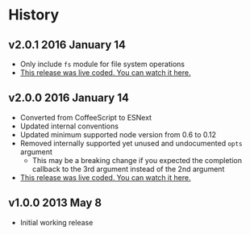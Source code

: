 # History

## v2.0.1 2016 January 14
- Only include `fs` module for file system operations
- [This release was live coded. You can watch it here.](https://plus.google.com/events/culb97njofcb2bmui3b7qv2btu4)

## v2.0.0 2016 January 14
- Converted from CoffeeScript to ESNext
- Updated internal conventions
- Updated minimum supported node version from 0.6 to 0.12
- Removed internally supported yet unused and undocumented `opts` argument
	- This may be a breaking change if you expected the completion callback to the 3rd argument instead of the 2nd argument
- [This release was live coded. You can watch it here.](https://plus.google.com/events/culb97njofcb2bmui3b7qv2btu4)

## v1.0.0 2013 May 8
- Initial working release
